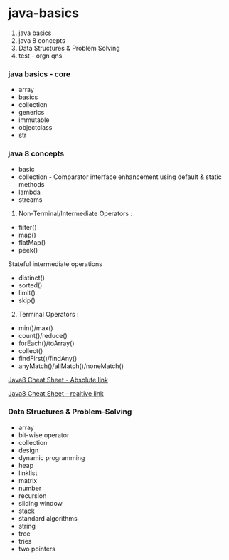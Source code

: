 # java-basics
1. java basics
2. java 8 concepts
3. Data Structures & Problem Solving
4. test - orgn qns 


### java basics - core
+   array
+   basics
+   collection
+   generics
+   immutable
+   objectclass
+   str


### java 8 concepts
+ basic
+ collection - Comparator interface enhancement using default & static methods
+ lambda
+ streams

1. Non-Terminal/Intermediate  Operators :
+	filter()
+	map()
+	flatMap()
+	peek()
  
  Stateful intermediate operations
+	distinct()
+	sorted()
+	limit()
+	skip()


  2. Terminal Operators :
+	min()/max()
+	count()/reduce()
+	forEach()/toArray()
+	collect()
+	findFirst()/findAny()
+	anyMatch()/allMatch()/noneMatch()


[Java8 Cheat Sheet - Absolute link](https://github.com/nnares/java-basics/blob/master/src/resources/java-8-cheat-sheet.pdf)

[Java8 Cheat Sheet - realtive link](../java-basics/src/resources/java-8-cheat-sheet.pdf)


### Data Structures & Problem-Solving
+ array
+ bit-wise operator
+ collection
+ design
+ dynamic programming
+ heap
+ linklist
+ matrix
+ number
+ recursion
+ sliding window
+ stack
+ standard algorithms
+ string
+ tree
+ tries
+ two pointers